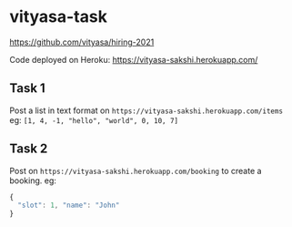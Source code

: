 # vityasa-task
https://github.com/vityasa/hiring-2021

Code deployed on Heroku: https://vityasa-sakshi.herokuapp.com/

## Task 1

Post a list in text format on ```https://vityasa-sakshi.herokuapp.com/items``` 
eg: ```[1, 4, -1, "hello", "world", 0, 10, 7]```


## Task 2


Post on ```https://vityasa-sakshi.herokuapp.com/booking``` to create a booking.
eg:
```javascript
{
  "slot": 1, "name": "John"
}
```

